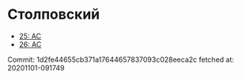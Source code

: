 # Столповский
- [25: AC](25.md)
- [26: AC](26.md)

Commit: 1d2fe44655cb371a17644657837093c028eeca2c
 fetched at: 20201101-091749
